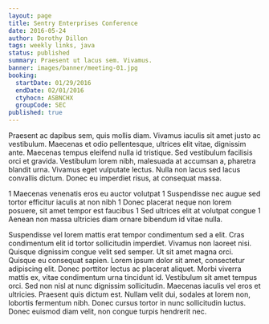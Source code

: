 ```yaml
---
layout: page
title: Sentry Enterprises Conference
date: 2016-05-24
author: Dorothy Dillon
tags: weekly links, java
status: published
summary: Praesent ut lacus sem. Vivamus.
banner: images/banner/meeting-01.jpg
booking:
  startDate: 01/29/2016
  endDate: 02/01/2016
  ctyhocn: ASBNCHX
  groupCode: SEC
published: true
---
```

Praesent ac dapibus sem, quis mollis diam. Vivamus iaculis sit amet justo ac vestibulum. Maecenas et odio pellentesque, ultrices elit vitae, dignissim ante. Maecenas tempus eleifend nulla id tristique. Sed vestibulum facilisis orci et gravida. Vestibulum lorem nibh, malesuada at accumsan a, pharetra blandit urna. Vivamus eget vulputate lectus. Nulla non lacus sed lacus convallis dictum. Donec eu imperdiet risus, at consequat massa.

1 Maecenas venenatis eros eu auctor volutpat
1 Suspendisse nec augue sed tortor efficitur iaculis at non nibh
1 Donec placerat neque non lorem posuere, sit amet tempor est faucibus
1 Sed ultrices elit at volutpat congue
1 Aenean non massa ultricies diam ornare bibendum id vitae nulla.

Suspendisse vel lorem mattis erat tempor condimentum sed a elit. Cras condimentum elit id tortor sollicitudin imperdiet. Vivamus non laoreet nisi. Quisque dignissim congue velit sed semper. Ut sit amet magna orci. Quisque eu consequat sapien. Lorem ipsum dolor sit amet, consectetur adipiscing elit. Donec porttitor lectus ac placerat aliquet. Morbi viverra mattis ex, vitae condimentum urna tincidunt id. Vestibulum sit amet tempus orci. Sed non nisl at nunc dignissim sollicitudin. Maecenas iaculis vel eros et ultricies. Praesent quis dictum est. Nullam velit dui, sodales at lorem non, lobortis fermentum nibh. Donec cursus tortor in nunc sollicitudin luctus. Donec euismod diam velit, non congue turpis hendrerit nec.
